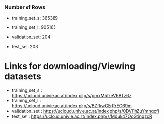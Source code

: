 ### Number of Rows ###

- training_set_s: 365389

- training_set_l: 905165

- validation_set: 204

- test_set: 203


# Links for downloading/Viewing datasets

- training_set_s : https://ucloud.univie.ac.at/index.php/s/pmxM5fzeV6BTz6z
- training_set_l : https://ucloud.univie.ac.at/index.php/s/BZfkwGErRrEC69m
- validation_set : https://ucloud.univie.ac.at/index.php/s/0DVl1hZuYmhqcfi
- test_set : https://ucloud.univie.ac.at/index.php/s/Mduk47OoG4ngzcR

